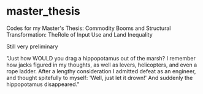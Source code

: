 # master_thesis
Codes for my Master's Thesis: Commodity Booms and Structural Transformation:  TheRole of Input Use and Land Inequality

Still very preliminary

"Just how WOULD you drag a hippopotamus out of the marsh? I remember how jacks figured in my thoughts, as well as levers, helicopters, and even a rope ladder. After a lengthy consideration I admitted defeat as an engineer, and thought spitefully to myself: 'Well, just let it drown!' And suddenly the hippopotamus disappeared."
